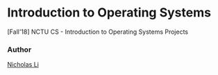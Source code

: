 # Introduction to Operating Systems

[Fall'18] NCTU CS - Introduction to Operating Systems Projects

### Author

[Nicholas Li](https://github.com/rti56kt)
